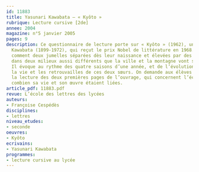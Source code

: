 ```yaml
---
id: 11883
title: Yasunari Kawabata – « Kyôto »  
rubrique: Lecture cursive [2de]
annee: 2004
magazine: n°5 janvier 2005
pages: 9
description: Ce questionnaire de lecture porte sur « Kyôto » (1962), un roman de Yasunari
  Kawabata (1899-1972), qui reçut le prix Nobel de littérature en 1968. Ce récit raconte
  comment deux jumelles séparées dès leur naissance et élevées par des parents adoptifs
  dans deux milieux aussi différents que la ville et la montagne vont se retrouver.
  Il évoque au rythme des quatre saisons d’une année, et de l’évolution de la nature,
  la vie et les retrouvailles de ces deux sœurs. On demande aux élèves de ne pas omettre
  la lecture des deux premières pages de l’ouvrage, qui concernent l’écrivain et montrent
  combien sa vie et son œuvre étaient liées.
article_pdf: 11883.pdf
revue: L’école des lettres des lycées
auteurs:
- Françoise Cespédès
disciplines:
- lettres
niveau_etudes:
- seconde
oeuvres:
- Kyôto
ecrivains:
- Yasunari Kawabata
programmes:
- lecture cursive au lycée
---
```


